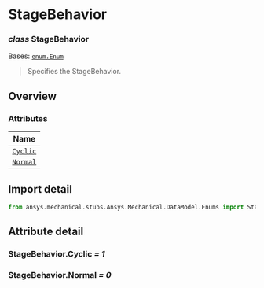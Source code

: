 # StageBehavior

<a id="StageBehavior"></a>

### *class* StageBehavior

Bases: [`enum.Enum`](https://docs.python.org/3/library/enum.html#enum.Enum)

> Specifies the StageBehavior.

> <!-- !! processed by numpydoc !! -->

<a id="overview"></a>

## Overview

### Attributes

| Name |
| ------------------------------------- |
| [`Cyclic`](#StageBehavior.Cyclic) |
| [`Normal`](#StageBehavior.Normal) |

<a id="import-detail"></a>

## Import detail

```python
from ansys.mechanical.stubs.Ansys.Mechanical.DataModel.Enums import StageBehavior
```

<a id="attribute-detail"></a>

## Attribute detail

<a id="StageBehavior.Cyclic"></a>

### StageBehavior.Cyclic *= 1*

<a id="StageBehavior.Normal"></a>

### StageBehavior.Normal *= 0*
